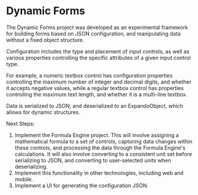 # Dynamic Forms
The Dynamic Forms project was developed as an experimental framework for building forms based on JSON configuration, and manipulating data without a fixed object structure.

Configuration includes the type and placement of input controls, as well as various properties controlling the specific attributes of a given input control type.  

For example, a numeric textbox control has configuration properties controlling the maximum number of integer and decimal digits, and whether it accepts negative values, while a regular textbox control has properties controlling the maximum text length, and whether it is a multi-line textbox.

Data is serialized to JSON, and deserialized to an ExpandoObject, which allows for dynamic structures.

Next Steps:
1) Implement the Formula Engine project.  This will involve assigning a mathematical formula to a set of controls, capturing data changes within these controls, and processing the data through the Formula Engine's calculations.  It will also involve converting to a consistent unit set before serializing to JSON, and converting to user-selected units when deserializing.
2) Implement this functionality in other technologies, including web and mobile.
3) Implement a UI for generating the configuration JSON.
